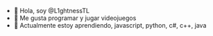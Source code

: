 - 👋 Hola, soy @L1ghtnessTL
- 👀 Me gusta programar y jugar videojuegos
- 🌱 Actualmente estoy aprendiendo, javascript, python, c#, c++, java

<!---
L1ghtnessTL/L1ghtnessTL is a ✨ special ✨ repository because its `README.md` (this file) appears on your GitHub profile.
You can click the Preview link to take a look at your changes.
--->
